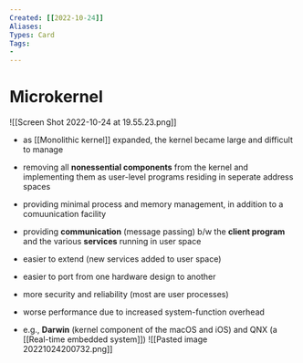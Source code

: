 ```yaml
---
Created: [[2022-10-24]]
Aliases: 
Types: Card
Tags: 
- 
---
```

# Microkernel
![[Screen Shot 2022-10-24 at 19.55.23.png]]
- as [[Monolithic kernel]] expanded, the kernel became large and difficult to manage
- removing all **nonessential components** from the kernel and implementing them as user-level programs residing in seperate address spaces

- providing minimal process and memory management, in addition to a comuunication facility
- providing **communication** (message passing) b/w the **client program** and the various **services** running in user space

- easier to extend (new services added to user space)
- easier to port from one hardware design to another
- more security and reliability (most are user processes)
- worse performance due to increased system-function overhead
- e.g., **Darwin** (kernel component of the macOS and iOS) and QNX (a [[Real-time embedded system]])
![[Pasted image 20221024200732.png]]
